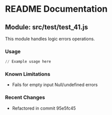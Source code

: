 # README Documentation

## Module: src/test/test_41.js

This module handles logic errors operations.

### Usage

```python
// Example usage here
```

### Known Limitations

- Fails for empty input Null/undefined errors

### Recent Changes

- Refactored in commit 95e5fc45
